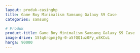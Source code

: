 ```yaml
---
layout: produk-casinghp
title: Game Boy Minimalism Samsung Galaxy S9 Case
categories: samsung

# Produk
product-title: Game Boy Minimalism Samsung Galaxy S9 Case
image-drive: 1StqUrqpmj0g-0-a5fQQ1uz0Py_oSKCuL
harga: 90000
---
```

